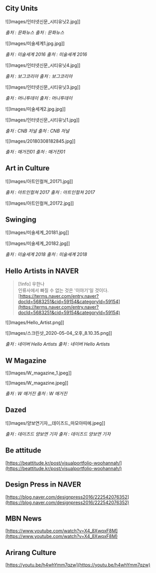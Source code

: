 ## City Units

![[Images/인터넷신문_시티유닛2.jpg]]

*출처 : 문화뉴스*
*출처 : 문화뉴스*


![[Images/미술세계1.jpg.jpg]]

*출처 : 미술세계 2016*
*출처 : 미술세계 2016*


![[Images/인터넷신문_시티유닛4.jpg]]

*출처 : 보그코리아*
*출처 : 보그코리아*


![[Images/인터넷신문_시티유닛3.jpg]]

*출처 : 머니투데이*
*출처 : 머니투데이*


![[Images/미술세계2.jpg.jpg]]


![[Images/인터넷신문_시티유닛1.jpg]]

*출처 : CNB 저널*
*출처 : CNB 저널*


![[Images/20180308182845.jpg]]

*출처 : 매거진01*
*출처 : 매거진01*

  


## Art in Culture

![[Images/아트인컬쳐_20171.jpg]]

*출처 : 아트인컬쳐 2017*
*출처 : 아트인컬쳐 2017*


![[Images/아트인컬쳐_20172.jpg]]

  


## Swinging

![[Images/미술세계_20181.jpg]]


![[Images/미술세계_20182.jpg]]

*출처 : 미술세계 2018*
*출처 : 미술세계 2018*

  

  

  

  

  

  

  

  


## Hello Artists in NAVER

> [!info] 우한나  
> 인류사에서 빠질 수 없는 것은 '이야기'일 것이다.  
> [https://terms.naver.com/entry.naver?docId=5683251&cid=59154&categoryId=59154](https://terms.naver.com/entry.naver?docId=5683251&cid=59154&categoryId=59154)  

![[Images/Hello_Artist.png]]

  

  

  

  


![[Images/스크린샷_2020-05-04_오후_8.10.35.png]]

*출처 : 네이버 Hello Artists*
*출처 : 네이버 Hello Artists*


## W Magazine

![[Images/W_magazine_1.jpeg]]

  

  

  

  

  

  


![[Images/W_magazine.jpeg]]

*출처 : W 매거진*
*출처 : W 매거진*


## Dazed

![[Images/양보연기자__데이즈드_마모아띠에.jpeg]]

*출처 : 데이즈드 양보연 기자*
*출처 : 데이즈드 양보연 기자*


## Be attitude

[https://beattitude.kr/post/visualportfolio-woohannah/](https://beattitude.kr/post/visualportfolio-woohannah/)

## Design Press in NAVER

[https://blog.naver.com/designpress2016/222542076352](https://blog.naver.com/designpress2016/222542076352)

## MBN News

[https://www.youtube.com/watch?v=X4_8XwqxF8M](https://www.youtube.com/watch?v=X4_8XwqxF8M)

## Arirang Culture

[https://youtu.be/h4whYmm7qzw](https://youtu.be/h4whYmm7qzw)